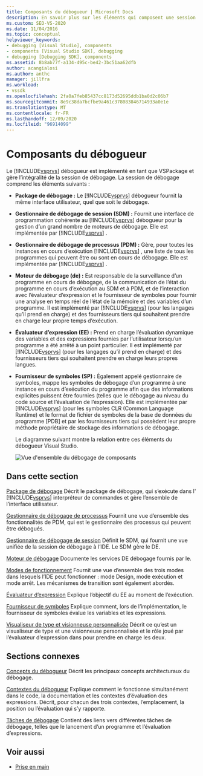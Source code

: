 ```yaml
---
title: Composants du débogueur | Microsoft Docs
description: En savoir plus sur les éléments qui composent une session de débogage, qui est gérée par le débogueur Visual Studio, implémentée en tant que VSPackage.
ms.custom: SEO-VS-2020
ms.date: 11/04/2016
ms.topic: conceptual
helpviewer_keywords:
- debugging [Visual Studio], components
- components [Visual Studio SDK], debugging
- debugging [Debugging SDK], components
ms.assetid: 8b8ab77f-a134-495c-be42-3bc51aa62dfb
author: acangialosi
ms.author: anthc
manager: jillfra
ms.workload:
- vssdk
ms.openlocfilehash: 2fa0a7feb85437cc8173d52695ddb1ba0d2c06b7
ms.sourcegitcommit: 8e9c38da7bcfbe9a461c378083846714933a0e1e
ms.translationtype: MT
ms.contentlocale: fr-FR
ms.lasthandoff: 12/09/2020
ms.locfileid: "96914099"
---
```

# <a name="debugger-components"></a>Composants du débogueur
Le [!INCLUDE[vsprvs](../../code-quality/includes/vsprvs_md.md)] débogueur est implémenté en tant que VSPackage et gère l’intégralité de la session de débogage. La session de débogage comprend les éléments suivants :

- **Package de débogage :** Le [!INCLUDE[vsprvs](../../code-quality/includes/vsprvs_md.md)] débogueur fournit la même interface utilisateur, quel que soit le débogage.

- **Gestionnaire de débogage de session (SDM) :** Fournit une interface de programmation cohérente au [!INCLUDE[vsprvs](../../code-quality/includes/vsprvs_md.md)] débogueur pour la gestion d’un grand nombre de moteurs de débogage. Elle est implémentée par [!INCLUDE[vsprvs](../../code-quality/includes/vsprvs_md.md)] .

- **Gestionnaire de débogage de processus (PDM) :** Gère, pour toutes les instances en cours d’exécution [!INCLUDE[vsprvs](../../code-quality/includes/vsprvs_md.md)] , une liste de tous les programmes qui peuvent être ou sont en cours de débogage. Elle est implémentée par [!INCLUDE[vsprvs](../../code-quality/includes/vsprvs_md.md)] .

- **Moteur de débogage (de) :** Est responsable de la surveillance d’un programme en cours de débogage, de la communication de l’état du programme en cours d’exécution au SDM et à PDM, et de l’interaction avec l’évaluateur d’expression et le fournisseur de symboles pour fournir une analyse en temps réel de l’état de la mémoire et des variables d’un programme. Il est implémenté par [!INCLUDE[vsprvs](../../code-quality/includes/vsprvs_md.md)] (pour les langages qu’il prend en charge) et des fournisseurs tiers qui souhaitent prendre en charge leur propre temps d’exécution.

- **Évaluateur d’expression (EE) :** Prend en charge l’évaluation dynamique des variables et des expressions fournies par l’utilisateur lorsqu’un programme a été arrêté à un point particulier. Il est implémenté par [!INCLUDE[vsprvs](../../code-quality/includes/vsprvs_md.md)] (pour les langages qu’il prend en charge) et des fournisseurs tiers qui souhaitent prendre en charge leurs propres langues.

- **Fournisseur de symboles (SP) :** Également appelé gestionnaire de symboles, mappe les symboles de débogage d’un programme à une instance en cours d’exécution du programme afin que des informations explicites puissent être fournies (telles que le débogage au niveau du code source et l’évaluation de l’expression). Elle est implémentée par [!INCLUDE[vsprvs](../../code-quality/includes/vsprvs_md.md)] (pour les symboles CLR (Common Language Runtime) et le format de fichier de symboles de la base de données du programme [PDB] et par les fournisseurs tiers qui possèdent leur propre méthode propriétaire de stockage des informations de débogage.

  Le diagramme suivant montre la relation entre ces éléments du débogueur Visual Studio.

  ![Vue d'ensemble du débogage de composants](../../extensibility/debugger/media/dbugcompovrview.gif "DBugCompOvrview")

## <a name="in-this-section"></a>Dans cette section
 [Package de débogage](../../extensibility/debugger/debug-package.md) Décrit le package de débogage, qui s’exécute dans l' [!INCLUDE[vsprvs](../../code-quality/includes/vsprvs_md.md)] interpréteur de commandes et gère l’ensemble de l’interface utilisateur.

 [Gestionnaire de débogage de processus](../../extensibility/debugger/process-debug-manager.md) Fournit une vue d’ensemble des fonctionnalités de PDM, qui est le gestionnaire des processus qui peuvent être débogués.

 [Gestionnaire de débogage de session](../../extensibility/debugger/session-debug-manager.md) Définit le SDM, qui fournit une vue unifiée de la session de débogage à l’IDE. Le SDM gère le DE.

 [Moteur de débogage](../../extensibility/debugger/debug-engine.md) Documente les services DE débogage fournis par le.

 [Modes de fonctionnement](../../extensibility/debugger/operational-modes.md) Fournit une vue d’ensemble des trois modes dans lesquels l’IDE peut fonctionner : mode Design, mode exécution et mode arrêt. Les mécanismes de transition sont également abordés.

 [Évaluateur d’expression](../../extensibility/debugger/expression-evaluator.md) Explique l’objectif du EE au moment de l’exécution.

 [Fournisseur de symboles](../../extensibility/debugger/symbol-provider.md) Explique comment, lors de l’implémentation, le fournisseur de symboles évalue les variables et les expressions.

 [Visualiseur de type et visionneuse personnalisée](../../extensibility/debugger/type-visualizer-and-custom-viewer.md) Décrit ce qu’est un visualiseur de type et une visionneuse personnalisée et le rôle joué par l’évaluateur d’expression dans pour prendre en charge les deux.

## <a name="related-sections"></a>Sections connexes
 [Concepts du débogueur](../../extensibility/debugger/debugger-concepts.md) Décrit les principaux concepts architecturaux du débogage.

 [Contextes du débogueur](../../extensibility/debugger/debugger-contexts.md) Explique comment le fonctionne simultanément dans le code, la documentation et les contextes d’évaluation des expressions. Décrit, pour chacun des trois contextes, l’emplacement, la position ou l’évaluation qui s’y rapporte.

 [Tâches de débogage](../../extensibility/debugger/debugging-tasks.md) Contient des liens vers différentes tâches de débogage, telles que le lancement d’un programme et l’évaluation d’expressions.

## <a name="see-also"></a>Voir aussi
- [Prise en main](../../extensibility/debugger/getting-started-with-debugger-extensibility.md)
